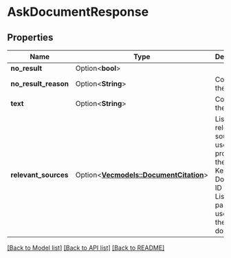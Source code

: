 # AskDocumentResponse

## Properties

Name | Type | Description | Notes
------------ | ------------- | ------------- | -------------
**no_result** | Option<**bool**> |  | [optional]
**no_result_reason** | Option<**String**> | Content of the answer. | [optional]
**text** | Option<**String**> | Content of the answer. | [optional]
**relevant_sources** | Option<[**Vec<models::DocumentCitation>**](DocumentCitation.md)> | List of the relevant sources used to produce the answer.  Key = Document ID  Value = List of partitions used from the document. | [optional]

[[Back to Model list]](../README.md#documentation-for-models) [[Back to API list]](../README.md#documentation-for-api-endpoints) [[Back to README]](../README.md)


